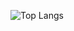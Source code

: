 

![Top Langs](https://github-readme-stats.vercel.app/api/top-langs/?username=Mallhw&layout=compact&theme=ambient_gradient )


<!---
Mallhw/Mallhw is a ✨ special ✨ repository because its `README.md` (this file) appears on your GitHub profile.
You can click the Preview link to take a look at your changes.
--->

